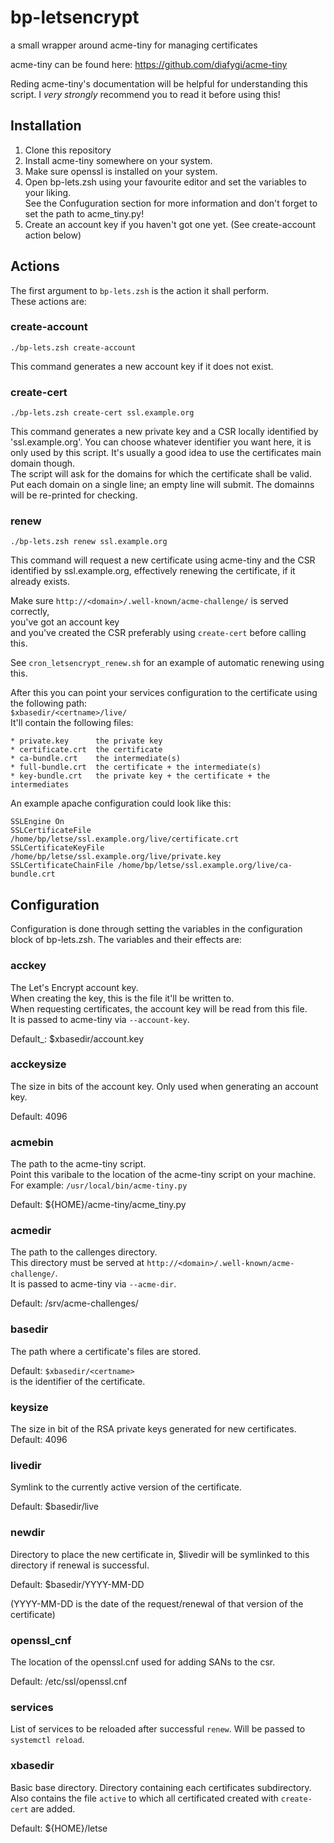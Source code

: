 # bp-letsencrypt

a small wrapper around acme-tiny for managing certificates

acme-tiny can be found here: https://github.com/diafygi/acme-tiny

Reding acme-tiny's documentation will be helpful for understanding this script.
I *very* *strongly* recommend you to read it before using this!

## Installation

1. Clone this repository
2. Install acme-tiny somewhere on your system.
3. Make sure openssl is installed on your system.
4. Open bp-lets.zsh using your favourite editor and set the variables to your liking.<br>
   See the Confuguration section for more information and don't forget to set the path to acme_tiny.py!
5. Create an account key if you haven't got one yet. (See create-account action below)

## Actions

The first argument to `bp-lets.zsh` is the action it shall perform.<br>
These actions are:

### create-account

    ./bp-lets.zsh create-account

This command generates a new account key if it does not exist.

### create-cert <certname>

    ./bp-lets.zsh create-cert ssl.example.org

This command generates a new private key and a CSR locally identified by 'ssl.example.org'.
You can choose whatever identifier you want here, it is only used by this script.
It's usually a good idea to use the certificates main domain though.<br>
The script will ask for the domains for which the certificate shall be valid.
Put each domain on a single line; an empty line will submit. The domainns will be re-printed for checking.

### renew <certname>

    ./bp-lets.zsh renew ssl.example.org

This command will request a new certificate using acme-tiny and the CSR identified by ssl.example.org,
effectively renewing the certificate, if it already exists.

Make sure `http://<domain>/.well-known/acme-challenge/` is served correctly, <br>
you've got an account key <br>
and you've created the CSR preferably using `create-cert` before calling this.

See `cron_letsencrypt_renew.sh` for an example of automatic renewing using this.

After this you can point your services configuration to the certificate using the following path:<br>
`$xbasedir/<certname>/live/`<br>
It'll contain the following files:

    * private.key      the private key
    * certificate.crt  the certificate
    * ca-bundle.crt    the intermediate(s)
    * full-bundle.crt  the certificate + the intermediate(s)
    * key-bundle.crt   the private key + the certificate + the intermediates

An example apache configuration could look like this:

    SSLEngine On
    SSLCertificateFile      /home/bp/letse/ssl.example.org/live/certificate.crt
    SSLCertificateKeyFile   /home/bp/letse/ssl.example.org/live/private.key
    SSLCertificateChainFile /home/bp/letse/ssl.example.org/live/ca-bundle.crt


## Configuration

Configuration is done through setting the variables in the configuration block of bp-lets.zsh.
The variables and their effects are:

### acckey

The Let's Encrypt account key.<br>
When creating the key, this is the file it'll be written to.<br>
When requesting certificates, the account key will be read from this file.<br>
It is passed to acme-tiny via `--account-key`.

Default_: $xbasedir/account.key

### acckeysize

The size in bits of the account key. Only used when generating an account key.

Default: 4096

### acmebin

The path to the acme-tiny script.<br>
Point this varibale to the location of the acme-tiny script on your machine.<br>
For example: `/usr/local/bin/acme-tiny.py`

Default: ${HOME}/acme-tiny/acme_tiny.py

### acmedir

The path to the callenges directory.<br>
This directory must be served at `http://<domain>/.well-known/acme-challenge/`.<br>
It is passed to acme-tiny via `--acme-dir`.

Default: /srv/acme-challenges/

### basedir

The path where a certificate's files are stored.

Default: `$xbasedir/<certname>`<br>
<certname> is the identifier of the certificate.

### keysize

The size in bit of the RSA private keys generated for new certificates.
Default: 4096

### livedir

Symlink to the currently active version of the certificate.

Default: $basedir/live

### newdir

Directory to place the new certificate in, $livedir will be symlinked to this directory if renewal is successful.

Default: $basedir/YYYY-MM-DD

(YYYY-MM-DD is the date of the request/renewal of that version of the certificate)

### openssl_cnf

The location of the openssl.cnf used for adding SANs to the csr.

Default: /etc/ssl/openssl.cnf

### services

List of services to be reloaded after successful `renew`. Will be passed to `systemctl reload`.

### xbasedir

Basic base directory. Directory containing each certificates subdirectory. Also contains the file `active` to which all certificated created with `create-cert` are added.

Default: ${HOME}/letse
